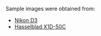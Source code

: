 Sample images were obtained from:
* [Nikon D3](https://www.luminescentphoto.com/nx2/nefs.html)
* [Hasselblad X1D-50C](https://www.hasselblad.com/learn/sample-images/x-system)

